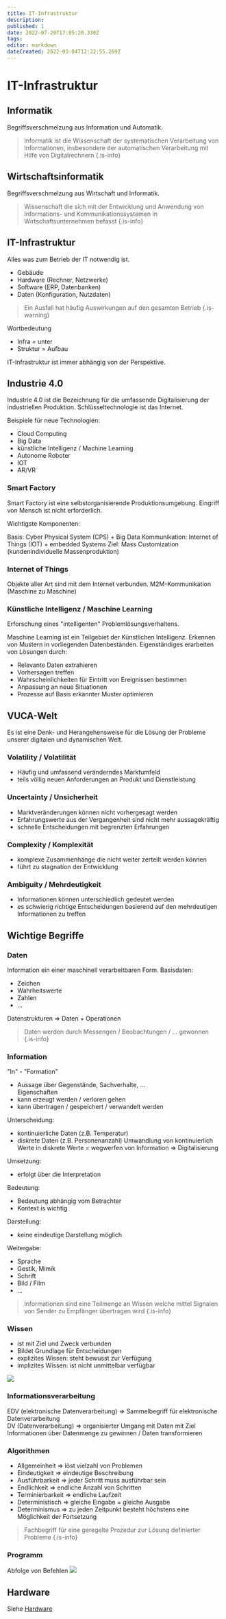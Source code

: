 ```yaml
---
title: IT-Infrastruktur
description: 
published: 1
date: 2022-07-20T17:05:20.330Z
tags: 
editor: markdown
dateCreated: 2022-03-04T12:22:55.269Z
---
```


# IT-Infrastruktur

## Informatik
Begriffsverschmelzung aus Information und Automatik.

> Informatik ist die Wissenschaft der systematischen Verarbeitung von Informationen, insbesondere der automatischen Verarbeitung mit Hilfe von Digitalrechnern
{.is-info}

## Wirtschaftsinformatik
Begriffsverschmelzung aus Wirtschaft und Informatik.

> Wissenschaft die sich mit der Entwicklung und Anwendung von Informations- und Kommunikationssystemen in Wirtschaftsunternehmen befasst
{.is-info}

## IT-Infrastruktur
Alles was zum Betrieb der IT notwendig ist.
- Gebäude
- Hardware (Rechner, Netzwerke)
- Software (ERP, Datenbanken)
- Daten (Konfiguration, Nutzdaten)

> Ein Ausfall hat häufig Auswirkungen auf den gesamten Betrieb
{.is-warning}

Wortbedeutung
- Infra = unter
- Struktur = Aufbau

IT-Infrastruktur ist immer abhängig von der Perspektive.

## Industrie 4.0
Industrie 4.0 ist die Bezeichnung für die umfassende Digitalisierung der industriellen Produktion.
Schlüsseltechnologie ist das Internet.

Beispiele für neue Technologien:
- Cloud Computing
- Big Data
- künstliche Intelligenz / Machine Learning
- Autonome Roboter
- IOT
- AR/VR


### Smart Factory
Smart Factory ist eine selbstorganisierende Produktionsumgebung.
Eingriff von Mensch ist nicht erforderlich.

Wichtigste Komponenten:

Basis: Cyber Physical System (CPS) + Big Data
Kommunikation: Internet of Things (IOT) + embedded Systems
Ziel: Mass Customization (kundenindividuelle Massenproduktion) 

### Internet of Things
Objekte aller Art sind mit dem Internet verbunden. M2M-Kommunikation (Maschine zu Maschine)

### Künstliche Intelligenz / Maschine Learning
Erforschung eines "intelligenten" Problemlösungsverhaltens.

Maschine Learning ist ein Teilgebiet der Künstlichen Intelligenz.
Erkennen von Mustern in vorliegenden Datenbeständen.
Eigenständiges erarbeiten von Lösungen durch: 
- Relevante Daten extrahieren
- Vorhersagen treffen
- Wahrscheinlichkeiten für Eintritt von Ereignissen bestimmen
- Anpassung an neue Situationen
- Prozesse auf Basis erkannter Muster optimieren

## VUCA-Welt
Es ist eine Denk- und Herangehensweise für die Lösung der Probleme unserer digitalen und dynamischen Welt.

### Volatility / Volatilität
- Häufig und umfassend veränderndes Marktumfeld  
- teils völlig neuen Anforderungen an Produkt und Dienstleistung  

### Uncertainty / Unsicherheit
- Marktveränderungen können nicht vorhergesagt werden
- Erfahrungswerte aus der Vergangenheit sind nicht mehr aussagekräftig
- schnelle Entscheidungen mit begrenzten Erfahrungen

### Complexity / Komplexität
- komplexe Zusammenhänge die nicht weiter zerteilt werden können
- führt zu stagnation der Entwicklung

### Ambiguity / Mehrdeutigkeit
- Informationen können unterschiedlich gedeutet werden
- es schwierig richtige Entscheidungen basierend auf den mehrdeutigen Informationen zu treffen 

## Wichtige Begriffe
### Daten
Information ein einer maschinell verarbeitbaren Form.
Basisdaten:
- Zeichen
- Wahrheitswerte
- Zahlen
- ...

Datenstrukturen => Daten + Operationen

> Daten werden durch Messengen / Beobachtungen / ... gewonnen  
{.is-info}

### Information
"In" - "Formation"
- Aussage über Gegenstände, Sachverhalte, ...  
Eigenschaften
- kann erzeugt werden / verloren gehen
- kann übertragen / gespeichert / verwandelt werden

Unterscheidung:
- kontinuierliche Daten (z.B. Temperatur)
- diskrete Daten (z.B. Personenanzahl)
Umwandlung von kontinuierlich Werte in diskrete Werte = wegwerfen von Information => Digitalisierung

Umsetzung:
- erfolgt über die Interpretation

Bedeutung:
- Bedeutung abhängig vom Betrachter
- Kontext is wichtig

Darstellung:
- keine eindeutige Darstellung möglich

Weitergabe:
- Sprache
- Gestik, Mimik
- Schrift
- Bild / Film
- ...

> Informationen sind eine Teilmenge an Wissen welche mittel Signalen von Sender zu Empfänger übertragen wird
{.is-info}

### Wissen
- ist mit Ziel und Zweck verbunden
- Bildet Grundlage für Entscheidungen
- explizites Wissen: steht bewusst zur Verfügung
- implizites Wissen: ist nicht unmittelbar verfügbar

![](wissenstreppe.png)

### Informationsverarbeitung
EDV (elektronische Datenverarbeitung) => Sammelbegriff für elektronische Datenverarbeitung  
DV (Datenverarbeitung) => organisierter Umgang mit Daten mit Ziel Informationen über Datenmenge zu gewinnen / Daten transformieren

### Algorithmen
- Allgemeinheit => löst vielzahl von Problemen
- Eindeutigkeit => eindeutige Beschreibung
- Ausführbarkeit => jeder Schritt muss ausführbar sein
- Endlichkeit => endliche Anzahl von Schritten
- Terminierbarkeit => endliche Laufzeit
- Deterministisch => gleiche Eingabe = gleiche Ausgabe
- Determinismus => zu jeden Zeitpunkt besteht höchstens eine Möglichkeit der Fortsetzung
> Fachbegriff für eine geregelte Prozedur zur Lösung definierter Probleme
{.is-info}

### Programm
Abfolge von Befehlen
![](programm.png)

## Hardware
Siehe [Hardware](/fom/semester-1/hardware-grundlagen/klausurvorbereitung.md#von-neumann-architektur)
